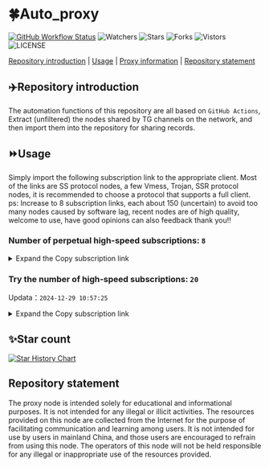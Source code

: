 # 🍀Auto_proxy
[![GitHub Workflow Status](https://img.shields.io/github/actions/workflow/status/PangTouY00/Auto_proxy/main.yml?branch=main)](https://github.com/PangTouY00/Auto_proxy/actions/workflows/main.yml?branch=main) 
![Watchers](https://img.shields.io/github/watchers/w1770946466/Auto_proxy) ![Stars](https://img.shields.io/github/stars/PangTouY00/Auto_proxy) ![Forks](https://img.shields.io/github/forks/w1770946466/Auto_proxy) ![Vistors](https://visitor-badge.laobi.icu/badge?page_id=PangTouY00.Auto_proxy) ![LICENSE](https://img.shields.io/badge/license-CC%20BY--SA%204.0-green.svg)

[Repository introduction](https://github.com/PangTouY00/Auto_proxy#Repositoryintroduction) | [Usage](https://github.com/PangTouY00/Auto_proxy#Usage) | [Proxy information](https://github.com/PangTouY00/Auto_proxy#Proxyinformation) | [Repository statement](https://github.com/PangTouY00/Auto_proxy#Repositorystatement)

## ✈️Repository introduction
The automation functions of this repository are all based on `GitHub Actions`,
Extract (unfiltered) the nodes shared by TG channels on the network, and then import them into the repository for sharing records.

## ⏩Usage
Simply import the following subscription link to the appropriate client. Most of the links are SS protocol nodes, a few Vmess, Trojan, SSR protocol nodes, it is recommended to choose a protocol that supports a full client.
ps: Increase to 8 subscription links, each about 150 (uncertain) to avoid too many nodes caused by software lag, recent nodes are of high quality, welcome to use, have good opinions can also feedback thank you!!

### Number of perpetual high-speed subscriptions: `8`

<details>
  <summary>Expand the Copy subscription link</summary>

  
- [Multiprotocol Base64 encoding](https://raw.githubusercontent.com/PangTouY00/Auto_proxy/main/Long_term_subscription1)
`https://raw.githubusercontent.com/PangTouY00/Auto_proxy/main/Long_term_subscription_num`
`Total number of merge nodes: 954`

- [Multiprotocol Base64 encoding](https://raw.githubusercontent.com/PangTouY00/Auto_proxy/main/Long_term_subscription1)
`https://raw.githubusercontent.com/PangTouY00/Auto_proxy/main/Long_term_subscription1`
`Total number of merge nodes: 120`

- [Multiprotocol Base64 encoding](https://raw.githubusercontent.com/PangTouY00/Auto_proxy/main/Long_term_subscription2)
`https://raw.githubusercontent.com/PangTouY00/Auto_proxy/main/Long_term_subscription2`
`Total number of merge nodes: 120`

- [Multiprotocol Base64 encoding](https://raw.githubusercontent.com/PangTouY00/Auto_proxy/main/Long_term_subscription3)
`https://raw.githubusercontent.com/PangTouY00/Auto_proxy/main/Long_term_subscription3`
`Total number of merge nodes: 120`

- [Multiprotocol Base64 encoding](https://raw.githubusercontent.com/PangTouY00/Auto_proxy/main/Long_term_subscription4)
`https://raw.githubusercontent.com/PangTouY00/Auto_proxy/main/Long_term_subscription4`
`Total number of merge nodes: 120`

- [Multiprotocol Base64 encoding](https://raw.githubusercontent.comPangTouY00/Auto_proxy/main/Long_term_subscription5)
`https://raw.githubusercontent.com/PangTouY00/Auto_proxy/main/Long_term_subscription5`
`Total number of merge nodes: 120`

- [Multiprotocol Base64 encoding](https://raw.githubusercontent.com/PangTouY00/Auto_proxy/main/Long_term_subscription6)
`https://raw.githubusercontent.com/PangTouY00/Auto_proxy/main/Long_term_subscription6`
`Total number of merge nodes: 120`

- [Multiprotocol Base64 encoding](https://raw.githubusercontent.com/PangTouY00/Auto_proxy/main/Long_term_subscription7)
`https://raw.githubusercontent.com/PangTouY00/Auto_proxy/main/Long_term_subscription7`
`Total number of merge nodes: 120`

- [Multiprotocol Base64 encoding](https://raw.githubusercontent.com/PangTouY00/Auto_proxy/main/Long_term_subscription8)
`https://raw.githubusercontent.com/PangTouY00/Auto_proxy/main/Long_term_subscription8`
`Total number of merge nodes: 114`

- [Clash subscription](https://raw.githubusercontent.com/PangTouY00/Auto_proxy/main/Long_term_subscription2.yaml)
`https://raw.githubusercontent.com/PangTouY00/Auto_proxy/main/Long_term_subscription1.yaml`


- [Clash subscription](https://raw.githubusercontent.com/PangTouY00/Auto_proxy/main/Long_term_subscription2.yaml)
`https://raw.githubusercontent.com/PangTouY00/Auto_proxy/main/Long_term_subscription2.yaml`


- [Clash subscription](https://raw.githubusercontent.com/PangTouY00/Auto_proxy/main/Long_term_subscription3.yaml)
`https://raw.githubusercontent.com/PangTouY00/Auto_proxy/main/Long_term_subscription3.yaml`
  
</details>

### Try the number of high-speed subscriptions: `20`
Updata：`2024-12-29 10:57:25`


<details>
  <summary>Expand the Copy subscription link</summary>  



































































































































































































































































































































































































































































































































































































































































































































































































































































































































































































































































































































































































































































































































































































































































































































































































































































































































































































































































































































































































































































































































































































































































































































































































































































































































































































































































































































































































































































































































































































































































































































































































































































































































































































































































































































































































































































































































































































































































































































































































































































































































































































































































































































































































































































































































































































































































































































































































































































































































































































































































































































































































































































































































































































































































































































































































































































































































































































































































































































































































































































































































































































































































































































































































































































































































































































































































































































































































































































































































































































































































































































































































































































































































































































































































































































































































































































































































































































































































































































































































































































































































































































































































































































































































































































































































































































































































































































































































































































































































































































































































































































































































































































































































































































































































































































































































































































































































































































































































































































































































































































































































































































































































































































































































































































































































































































































































































































































































































































































































































































































































































































































































































































































































































































































































































































































































































































































































































































































































































































































































































































































































































































































































































































































































































































































































































































































































































































































































































































































































































































































































































































































































































































































































































































































































































































































































































































































































































































































































































































































































































































































































































































































































































































































































































































































































































































































































































































































































































































































































































































































































































































































































































































































































































































































































































































































































































































































































































































































































































































































































































































































































































































































































































































































































































































































































































































































































































































































































































































































































































































































































































































































































































































































































































































































































































































































































































































































































































































































































































































































































































































































































































































































































































































































>Trial subscription：
`https://lanmaoyun.icu/api/v1/client/subscribe?token=516188e6f29952b630429c0a0ee044f6`




>Trial subscription：
`https://fs.v2rayse.com/share/20241229/veowliarr5.txt`




>Trial subscription：
`https://needss.link/api/v1/client/subscribe?token=b0332dcc455d15cc85b3ef87fd6d54ce`




>Trial subscription：
`https://www.kuaidog009.top/api/v1/client/subscribe?token=4b8488ac36c3cce2a36e95a4dd8ec674`




>Trial subscription：
`https://dashuai.us/api/v1/client/subscribe?token=7df4aca37a5ac275ed3061eee52d54aa`




>Trial subscription：
`https://a.aik88.top/api/v1/client/subscribe?token=4b7531cf460a39cad9622fbb72c37b01`




>Trial subscription：
`https://ch.louwangzhiyu.xyz/api/v1/client/subscribe?token=5b8168ded0f6cac29dea05615bed003c`




>Trial subscription：
`https://sq9xy6.cpminig.com/api/v1/client/subscribe?token=a4bc07dfa674a98c7b0c9f092bb9d5a3`




>Trial subscription：
`https://www.kuaidog010.top/api/v1/client/subscribe?token=294e346196a382941851aa0f7e09a59c`




>Trial subscription：
`https://abyssvpn.com/api/v1/client/subscribe?token=c4a89410f3916d56f42ef7d6d5f48501`




>Trial subscription：
`https://xueyejiasu.com/api/v1/client/subscribe?token=2ac7b256b8da126cf4dde0a9dd6494ad`




>Trial subscription：
`https://v2rayshare.githubrowcontent.com/2024/12/20241229.txt`




>Trial subscription：
`https://www.kuaidog006.top/api/v1/client/subscribe?token=a18ecd9de0bc9b35b8e11525e610be7f`




>Trial subscription：
`https://qingyun.zybs.eu.org/api/v1/client/subscribe?token=9f0c9fa4def8c483b45ad520845c2ef1`




>Trial subscription：
`https://vt.louwangzhiyu.xyz/api/v1/client/subscribe?token=21159a9b54b1b02fbb8177f3a6318af6`




>Trial subscription：
`https://nodefree.githubrowcontent.com/2024/12/20241228.txt`




>Trial subscription：
`https://sulink.pro/api/v1/client/subscribe?token=142701c486dc6b164ed027c36ab2b661`




>Trial subscription：
`https://hy-2.com/api/v1/client/subscribe?token=a2b1f927fccffe0ae72b8247a7031f8c`




>Trial subscription：
`https://vpn.sudatech.store/api/v1/client/subscribe?token=b2e71418fab81f6536b8f32792bd746d`




>Trial subscription：
`https://dl.vfkum.website/api/v1/client/subscribe?token=7e43a6da3553a28a598fd9e9389f7bbe`



</details>

## ✨Star count
[![Star History Chart](https://api.star-history.com/svg?repos=PangTouY00/Auto_proxy&type=Date)](https://star-history.com/#w1770946466/Auto_proxy&Date)



## Repository statement
The proxy node is intended solely for educational and informational purposes. It is not intended for any illegal or illicit activities. The resources provided on this node are collected from the Internet for the purpose of facilitating communication and learning among users. It is not intended for use by users in mainland China, and those users are encouraged to refrain from using this node. The operators of this node will not be held responsible for any illegal or inappropriate use of the resources provided.
